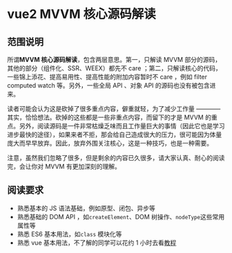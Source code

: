 # vue2 MVVM 核心源码解读

## 范围说明

所谓**MVVM 核心源码解读**，包含两层意思。第一，只解读 MVVM 部分的源码，其他的部分（组件化、SSR、WEEX）都先不 care ；第二，只解读核心的代码，一些锦上添花、提高易用性、提高性能的附加内容暂时不 care ，例如 filter computed watch 等。另外，一些全局 API 、对象 API 的源码也没有被包含进来。

读者可能会认为这是砍掉了很多重点内容，僻重就轻，为了减少工作量 ———— 其实，恰恰想法。砍掉的这些都是一些非重点内容，而留下的才是 MVVM 的重点。另外，阅读源码是一件非常枯燥乏味而且工作量巨大的事情（因此它也是学习进步最快的途径），如果来者不拒，那会给自己造成很大的压力，很可能因为体量庞大而早早放弃。因此，放弃外围关注核心，这是一种技巧，也是一种需要。

注意，虽然我们忽略了很多，但是剩余的内容已久很多，请大家认真、耐心的阅读完，会让你对 MVVM 有更加深刻的理解。

## 阅读要求

- 熟悉基本的 JS 语法基础，例如原型、闭包、异步等
- 熟悉基础的 DOM API ，如`createElement`、DOM 树操作、`nodeType`这些常用属性等
- 熟悉 ES6 基本用法，如`class` 模块化等
- 熟悉 vue 基本用法，不了解的同学可以花约 1 小时去看[教程](https://cn.vuejs.org/v2/guide/)




